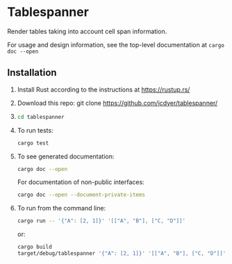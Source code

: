 # Tablespanner

Render tables taking into account cell span information.

For usage and design information, see the top-level documentation
at `cargo doc --open`

## Installation 

1.  Install Rust according to the instructions at https://rustup.rs/
2.  Download this repo: git clone https://github.com/jcdyer/tablespanner/
3.  ```bash
    cd tablespanner
    ```
4.  To run tests:
    ```bash
    cargo test
    ```
5.  To see generated documentation:
    ```bash
    cargo doc --open
    ```

    For documentation of non-public interfaces:
    ```bash
    cargo doc --open --document-private-items
    ```

6.  To run from the command line:
    ```bash
    cargo run -- '{"A": [2, 1]}' '[["A", "B"], ["C, "D"]]'
    ```

    or:

    ```bash
    cargo build
    target/debug/tablespanner '{"A": [2, 1]}' '[["A", "B"], ["C, "D"]]'
    ```
